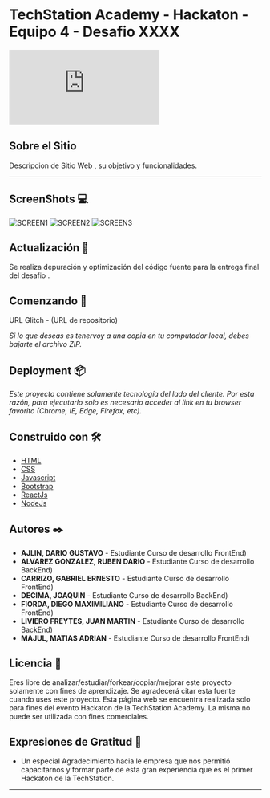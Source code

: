 # TechStation Academy - Hackaton - Equipo 4 - Desafio XXXX



![HACKATON](https://fv9-4.failiem.lv/thumb_show.php?i=tndpnd7mv&view)

## Sobre el Sitio
Descripcion de Sitio Web , su objetivo y funcionalidades. 

---

## ScreenShots 💻

![SCREEN1](URL)
![SCREEN2](URL)
![SCREEN3](URL)




## Actualización 💪
Se realiza depuración y optimización del código fuente para la entrega final del desafio .


## Comenzando 🚀

URL Glitch - (URL de repositorio)

_Si lo que deseas es tenervoy a  una copia en tu computador local, debes bajarte el archivo ZIP._


## Deployment 📦

_Este proyecto contiene solamente tecnología del lado del cliente. Por esta razón, para ejecutarlo solo es necesario acceder al link en tu browser favorito (Chrome, IE, Edge, Firefox, etc)._


## Construido con 🛠️

* [HTML](https://developer.mozilla.org/es/docs/Web/HTML)
* [CSS](https://developer.mozilla.org/es/docs/Web/CSS)
* [Javascript](https://developer.mozilla.org/es/docs/Web/JavaScript)
* [Bootstrap](https://getbootstrap.com/)
* [ReactJs](https://es.reactjs.org/)
* [NodeJs](https://nodejs.org/es/)



## Autores ✒️

* **AJLIN, DARIO GUSTAVO** - Estudiante Curso de desarrollo FrontEnd)
* **ALVAREZ GONZALEZ, RUBEN DARIO** - Estudiante Curso de desarrollo BackEnd)
* **CARRIZO, GABRIEL ERNESTO** - Estudiante Curso de desarrollo FrontEnd)
* **DECIMA, JOAQUIN** - Estudiante Curso de desarrollo BackEnd)
* **FIORDA, DIEGO MAXIMILIANO** - Estudiante Curso de desarrollo FrontEnd)
* **LIVIERO FREYTES, JUAN MARTIN** - Estudiante Curso de desarrollo BackEnd) 
* **MAJUL, MATIAS ADRIAN** - Estudiante Curso de desarrollo FrontEnd)


## Licencia 📄

Eres libre de analizar/estudiar/forkear/copiar/mejorar este proyecto solamente con fines de aprendizaje. Se agradecerá citar esta fuente cuando uses este proyecto.
Esta página web se encuentra realizada solo para fines del evento Hackaton de la TechStation Academy. 
La misma no puede ser utilizada con fines comerciales.

## Expresiones de Gratitud 🎁

* Un especial Agradecimiento hacia le empresa que nos permitió capacitarnos y formar parte de esta gran experiencia que es el primer Hackaton de la TechStation.


---
